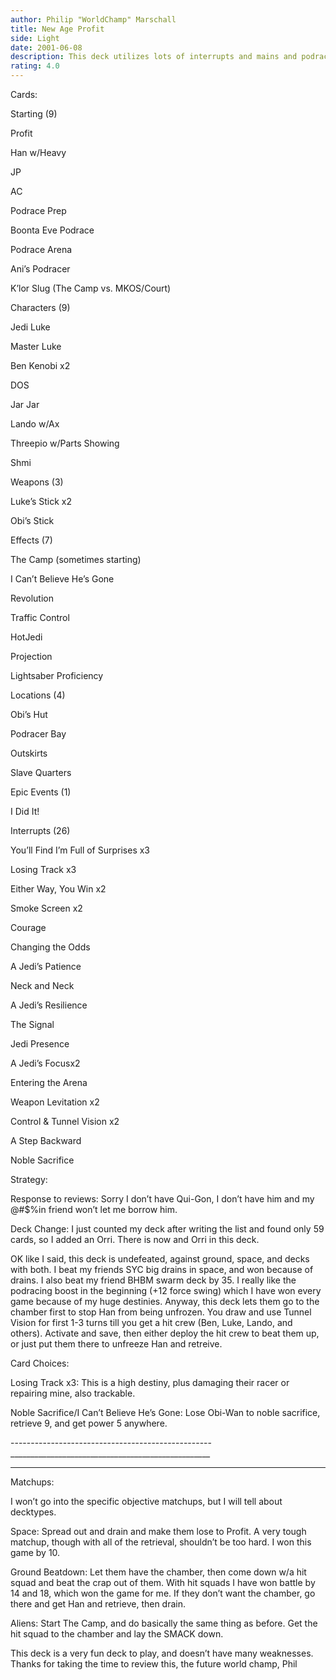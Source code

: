 ```yaml
---
author: Philip "WorldChamp" Marschall
title: New Age Profit
side: Light
date: 2001-06-08
description: This deck utilizes lots of interrupts and mains and podracing to win. This deck has won by +30 several times, and not lost yet.
rating: 4.0
---
```

Cards: 

Starting (9)
Profit
Han w/Heavy
JP
AC
Podrace Prep
Boonta Eve Podrace
Podrace Arena
Ani’s Podracer
K’lor Slug (The Camp vs. MKOS/Court)

Characters (9)
Jedi Luke
Master Luke
Ben Kenobi x2
DOS
Jar Jar
Lando w/Ax
Threepio w/Parts Showing
Shmi

Weapons (3)
Luke’s Stick x2
Obi’s Stick

Effects (7)
The Camp (sometimes starting)
I Can’t Believe He’s Gone
Revolution
Traffic Control
HotJedi
Projection
Lightsaber Proficiency

Locations (4)
Obi’s Hut
Podracer Bay
Outskirts
Slave Quarters

Epic Events (1)
I Did It!

Interrupts (26)
You’ll Find I’m Full of Surprises x3
Losing Track x3
Either Way, You Win x2
Smoke Screen x2
Courage
Changing the Odds
A Jedi’s Patience
Neck and Neck
A Jedi’s Resilience
The Signal 
Jedi Presence
A Jedi’s Focusx2
Entering the Arena
Weapon Levitation x2
Control & Tunnel Vision x2
A Step Backward
Noble Sacrifice



Strategy: 

Response to reviews: Sorry I don’t have Qui-Gon, I don’t have him and my @#$%in friend won’t let me borrow him.


Deck Change: I just counted my deck after writing the list and found only 59 cards, so I added an Orri. There is now and Orri in this deck.
OK like I said, this deck is undefeated, against ground, space, and decks with both. I beat my friends SYC big drains in space, and won because of drains. I also beat my friend BHBM swarm deck by 35. I really like the podracing boost in the beginning (+12 force swing) which I have won every game because of my huge destinies. Anyway, this deck lets them go to the chamber first to stop Han from being unfrozen. You draw and use Tunnel Vision for first 1-3 turns till you get a hit crew (Ben, Luke, Lando, and others). Activate and save, then either deploy the hit crew to beat them up, or just put them there to unfreeze Han and retreive. 
Card Choices:
Losing Track x3: This is a high destiny, plus damaging their racer or repairing mine, also trackable. 
Noble Sacrifice/I Can’t Believe He’s Gone: Lose Obi-Wan to noble sacrifice, retrieve 9, and get power 5 anywhere.

--------------------------------------------------__________________________________________________

--------------------------------------------------

Matchups:
I won’t go into the specific objective matchups, but I will tell about decktypes.

Space: Spread out and drain and make them lose to Profit. A very tough matchup, though with all of the retrieval, shouldn’t be too hard. I won this game by 10.

Ground Beatdown: Let them have the chamber, then come down w/a hit squad and beat the crap out of them. With hit squads I have won battle by 14 and 18, which won the game for me. If they don’t want the chamber, go there and get Han and retrieve, then drain.

Aliens: Start The Camp, and do basically the same thing as before. Get the hit squad to the chamber and lay the SMACK down.

This deck is a very fun deck to play, and doesn’t have many weaknesses. Thanks for taking the time to review this, the future world champ, Phil
